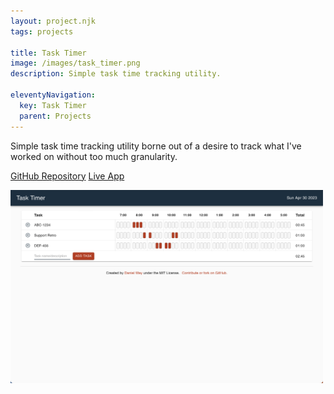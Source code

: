 ```yaml
---
layout: project.njk
tags: projects

title: Task Timer
image: /images/task_timer.png
description: Simple task time tracking utility.

eleventyNavigation:
  key: Task Timer
  parent: Projects
---
```


Simple task time tracking utility borne out of a desire to track what I've worked on without too
much granularity.

[GitHub Repository](https://github.com/danielway/task-timer)
[Live App](https://tasktimer.danieldway.com/)

<img src="/images/task_timer.png" alt="Task Timer" width="500px" />
